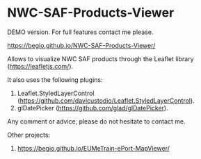 # NWC-SAF-Products-Viewer

DEMO version. For full features contact me please.

https://begio.github.io/NWC-SAF-Products-Viewer/

Allows to visualize NWC SAF products through the Leaflet library (https://leafletjs.com/).

It also uses the following plugins:
1. Leaflet.StyledLayerControl (https://github.com/davicustodio/Leaflet.StyledLayerControl).
2. glDatePicker (https://github.com/glad/glDatePicker).

Any comment or advice, please do not hesitate to contact me.

Other projects:
1. https://begio.github.io/EUMeTrain-ePort-MapViewer/
